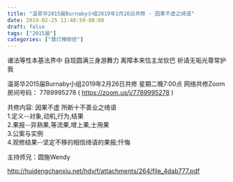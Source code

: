 ```yaml
---
title: "温哥华2015届Burnaby小组2019年2月26日共修 - 因果不虚之绮语"
date: 2019-02-25 11:48:59-08:00
draft: false
tags: ["2015届"]
categories: ["慧灯禅修班"]
---
```

诸法等性本基法界中 自现圆满三身游舞力
离障本来怙主龙钦巴 祈请无垢光尊常护我

温哥华2015届Burnaby小组2019年2月26日共修
星期二晚7:00点
网络共修Zoom房间号码： 7789995278 ( https://zoom.us/j/7789995278 )

共修内容:
因果不虚 所断十不善业之绮语  
1.定义--对象,动机,行为,结果  
2.果报--异熟果,等流果,增上果,士用果  
3.公案与实例  
4.观修结果--坚定不移的相信绮语的果报;忏悔

主持师兄：圆施Wendy


http://huidengchanxiu.net/hdv/f/attachments/264/file_4dab777.pdf